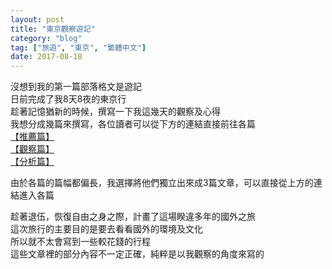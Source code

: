 ```yaml
---
layout: post
title: "東京觀察遊記"
category: "blog"
tag: ["旅遊", "東京", "繁體中文"]
date: 2017-08-18
---
```

沒想到我的第一篇部落格文是遊記<br>
日前完成了我8天8夜的東京行<br>
趁著記憶猶新的時候，撰寫一下我這幾天的觀察及心得<br>
我想分成幾篇來撰寫，各位讀者可以從下方的連結直接前往各篇<br>
<a href="https://rogerloh0.github.io/blog/2017/08/18/tokyo-trip-recommend/">【推薦篇】</a><br>
<a href="https://rogerloh0.github.io/blog/2017/08/18/tokyo-trip-observation/">【觀察篇】</a><br>
<a href="https://rogerloh0.github.io/blog/2017/08/18/tokyo-trip-analysis/">【分析篇】</a><br>

由於各篇的篇幅都偏長，我選擇將他們獨立出來成3篇文章，可以直接從上方的連結進入各篇<br>

趁著退伍，恢復自由之身之際，計畫了這場睽違多年的國外之旅<br>
這次旅行的主要目的是要去看看國外的環境及文化<br>
所以就不太會寫到一些較花錢的行程<br>
這些文章裡的部分內容不一定正確，純粹是以我觀察的角度來寫的